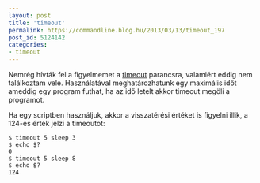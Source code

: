 ```yaml
---
layout: post
title: 'timeout'
permalink: https://commandline.blog.hu/2013/03/13/timeout_197
post_id: 5124142
categories: 
- timeout
---
```


Nemrég hívták fel a figyelmemet a 
[timeout](http://www.gnu.org/software/coreutils/manual/html_node/timeout-invocation.html) parancsra, valamiért eddig nem találkoztam vele. Használatával meghatározhatunk egy maximális időt ameddig egy program futhat, ha az idő letelt akkor timeout megöli a programot.

Ha egy scriptben használjuk, akkor a visszatérési értéket is figyelni illik, a 124-es érték jelzi a timeoutot:

```
$ timeout 5 sleep 3
$ echo $?
0
$ timeout 5 sleep 8
$ echo $?
124
```